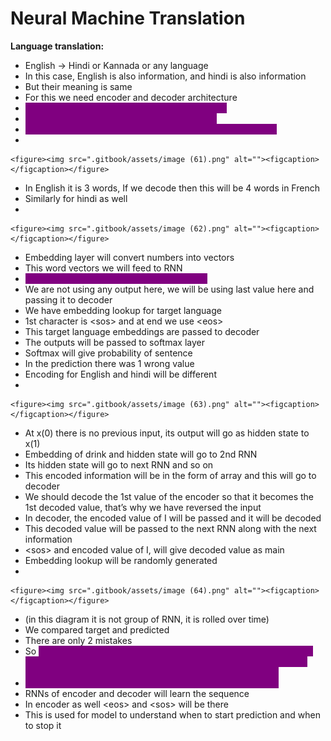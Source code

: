 # Neural Machine Translation

**Language translation:**

* English -> Hindi or Kannada or any language
* In this case, English is also information, and hindi is also information
* But their meaning is same
* For this we need encoder and decoder architecture
* <mark style="color:purple;background-color:purple;">**Encode the English into some numbers/vectors**</mark>
* <mark style="color:purple;background-color:purple;">**And then decode it into some other language**</mark>
* <mark style="color:purple;background-color:purple;">**One to one mapping between the languages is not possible**</mark>
*

    <figure><img src=".gitbook/assets/image (61).png" alt=""><figcaption></figcaption></figure>
* In English it is 3 words, If we decode then this will be 4 words in French
* Similarly for hindi as well
*

    <figure><img src=".gitbook/assets/image (62).png" alt=""><figcaption></figcaption></figure>
* Embedding layer will convert numbers into vectors
* This word vectors we will feed to RNN
* <mark style="color:purple;background-color:purple;">**We have reversed the input sequence here**</mark>
* We are not using any output here, we will be using last value here and passing it to decoder
* We have embedding lookup for target language
* 1st character is \<sos> and at end we use \<eos>
* This target language embeddings are passed to decoder
* The outputs will be passed to softmax layer
* Softmax will give probability of sentence
* In the prediction there was 1 wrong value
* Encoding for English and hindi will be different
*

    <figure><img src=".gitbook/assets/image (63).png" alt=""><figcaption></figcaption></figure>
* At x(0) there is no previous input, its output will go as hidden state to x(1)
* Embedding of drink and hidden state will go to 2nd RNN
* Its hidden state will go to next RNN and so on
* This encoded information will be in the form of array and this will go to decoder
* We should decode the 1st value of the encoder so that it becomes the 1st decoded value, that’s why we have reversed the input
* In decoder, the encoded value of I will be passed and it will be decoded
* This decoded value will be passed to the next RNN along with the next information
* \<sos> and encoded value of I, will give decoded value as main
* Embedding lookup will be randomly generated
*

    <figure><img src=".gitbook/assets/image (64).png" alt=""><figcaption></figcaption></figure>
* (in this diagram it is not group of RNN, it is rolled over time)
* We compared target and predicted
* There are only 2 mistakes
* So <mark style="color:purple;background-color:purple;">**weights of this RNNs will be updated, and the embedding lookup will also be updated and it will backpropagate all the previous RNN and then weights and embedding lookup of encoder as well**</mark>
* <mark style="color:purple;background-color:purple;">**Embedding layer for English as well as hindi will be updated**</mark>
* RNNs of encoder and decoder will learn the sequence
* In encoder as well  \<eos> and \<sos> will be there
* This is used for model to understand when to start prediction and when to stop it
